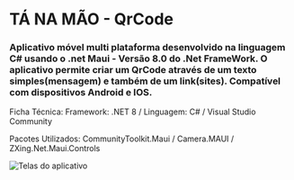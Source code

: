 # TÁ NA MÃO - QrCode

### Aplicativo móvel multi plataforma desenvolvido na linguagem C# usando o .net Maui - Versão 8.0 do .Net FrameWork. O aplicativo permite criar um QrCode através de um texto simples(mensagem) e também de um link(sites). Compatível com dispositivos Android e IOS.
Ficha Técnica: Framework: .NET 8 / Linguagem: C# / Visual Studio Community

Pacotes Utilizados: CommunityToolkit.Maui / Camera.MAUI / ZXing.Net.Maui.Controls

![Telas do aplicativo](https://github.com/user-attachments/assets/c006da5c-70a6-450b-92b0-dac0a39ba576)
